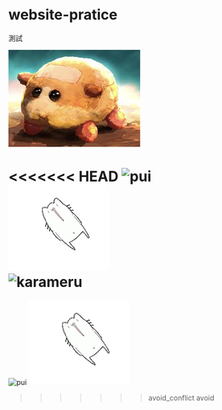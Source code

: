 # website-pratice
測試

![pui](./puipui/puipui.jpg)  

<<<<<<< HEAD
![pui](https://www.urad.com.tw/wp-content/uploads/2015/08/giphy.gif)  
![karameru](./puipui/200w.gif)  
![karameru](https://media.giphy.com/media/4ma6FjNRiRFLKUarSf/giphy.gif)  
=======
![pui](https://www.urad.com.tw/wp-content/uploads/2015/08/giphy.gif)
![karameru](./puipui/200w.gif)

>>>>>>> avoid_conflict
avoid